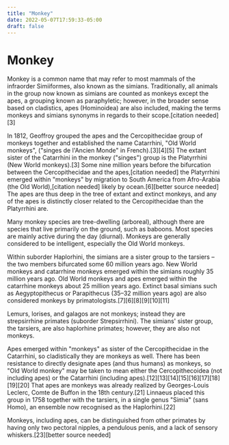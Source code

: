 ```yaml
---
title: "Monkey"
date: 2022-05-07T17:59:33-05:00
draft: false
---
```



# Monkey

Monkey is a common name that may refer to most mammals of the infraorder Simiiformes, also known as the simians. Traditionally, all animals in the group now known as simians are counted as monkeys except the apes, a grouping known as paraphyletic; however, in the broader sense based on cladistics, apes (Hominoidea) are also included, making the terms monkeys and simians synonyms in regards to their scope.[citation needed][3]

In 1812, Geoffroy grouped the apes and the Cercopithecidae group of monkeys together and established the name Catarrhini, "Old World monkeys", ("singes de l'Ancien Monde" in French).[3][4][5] The extant sister of the Catarrhini in the monkey ("singes") group is the Platyrrhini (New World monkeys).[3] Some nine million years before the bifurcation between the Cercopithecidae and the apes,[citation needed] the Platyrrhini emerged within "monkeys" by migration to South America from Afro-Arabia (the Old World),[citation needed] likely by ocean.[6][better source needed] The apes are thus deep in the tree of extant and extinct monkeys, and any of the apes is distinctly closer related to the Cercopithecidae than the Platyrrhini are.

Many monkey species are tree-dwelling (arboreal), although there are species that live primarily on the ground, such as baboons. Most species are mainly active during the day (diurnal). Monkeys are generally considered to be intelligent, especially the Old World monkeys.

Within suborder Haplorhini, the simians are a sister group to the tarsiers – the two members bifurcated some 60 million years ago. New World monkeys and catarrhine monkeys emerged within the simians roughly 35 million years ago. Old World monkeys and apes emerged within the catarrhine monkeys about 25 million years ago. Extinct basal simians such as Aegyptopithecus or Parapithecus (35–32 million years ago) are also considered monkeys by primatologists.[7][6][8][9][10][11]

Lemurs, lorises, and galagos are not monkeys; instead they are strepsirrhine primates (suborder Strepsirrhini). The simians' sister group, the tarsiers, are also haplorhine primates; however, they are also not monkeys.

Apes emerged within "monkeys" as sister of the Cercopithecidae in the Catarrhini, so cladistically they are monkeys as well. There has been resistance to directly designate apes (and thus humans) as monkeys, so "Old World monkey" may be taken to mean either the Cercopithecoidea (not including apes) or the Catarrhini (including apes).[12][13][14][15][16][17][18][19][20] That apes are monkeys was already realized by Georges-Louis Leclerc, Comte de Buffon in the 18th century.[21] Linnaeus placed this group in 1758 together with the tarsiers, in a single genus "Simia" (sans Homo), an ensemble now recognised as the Haplorhini.[22]

Monkeys, including apes, can be distinguished from other primates by having only two pectoral nipples, a pendulous penis, and a lack of sensory whiskers.[23][better source needed]